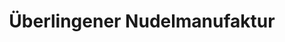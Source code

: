 ---
title: "Überlingener Nudelmanufaktur"
url: /ueberlingen/ueberlingener-nudelmanufaktur/
shop: Pasta
---